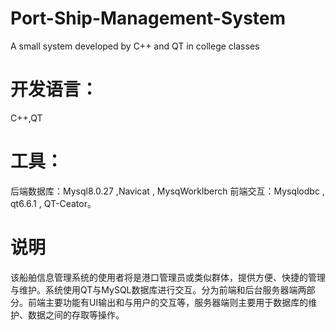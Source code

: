 # Port-Ship-Management-System
A small system developed by C++ and QT in college classes

# 开发语言：
C++,QT
# 工具：
后端数据库：Mysql8.0.27 ,Navicat , MysqWorklberch
前端交互：Mysqlodbc , qt6.6.1 , QT-Ceator。

# 说明
该船舶信息管理系统的使用者将是港口管理员或类似群体，提供方便、快捷的管理与维护。系统使用QT与MySQL数据库进行交互。分为前端和后台服务器端两部分。前端主要功能有UI输出和与用户的交互等，服务器端则主要用于数据库的维护、数据之间的存取等操作。

